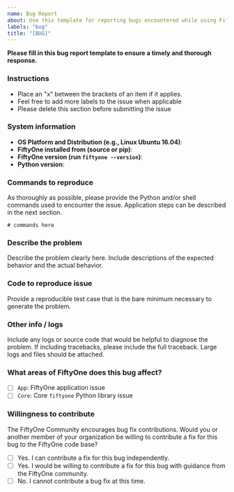 ```yaml
---
name: Bug Report
about: Use this template for reporting bugs encountered while using FiftyOne.
labels: "bug"
title: "[BUG]"
---
```


**Please fill in this bug report template to ensure a timely and thorough
response.**

### Instructions

-   Place an "x" between the brackets of an item if it applies.
-   Feel free to add more labels to the issue when applicable
-   Please delete this section before submitting the issue

### System information

-   **OS Platform and Distribution (e.g., Linux Ubuntu 16.04)**:
-   **FiftyOne installed from (source or pip)**:
-   **FiftyOne version (run `fiftyone --version`)**:
-   **Python version**:

### Commands to reproduce

As thoroughly as possible, please provide the Python and/or shell commands used
to encounter the issue. Application steps can be described in the next section.

```
# commands here
```

### Describe the problem

Describe the problem clearly here. Include descriptions of the expected
behavior and the actual behavior.

### Code to reproduce issue

Provide a reproducible test case that is the bare minimum necessary to generate
the problem.

### Other info / logs

Include any logs or source code that would be helpful to diagnose the problem.
If including tracebacks, please include the full traceback. Large logs and
files should be attached.

### What areas of FiftyOne does this bug affect?

-   [ ] `App`: FiftyOne application issue
-   [ ] `Core`: Core `fiftyone` Python library issue

### Willingness to contribute

The FiftyOne Community encourages bug fix contributions. Would you or another
member of your organization be willing to contribute a fix for this bug to the
FiftyOne code base?

-   [ ] Yes. I can contribute a fix for this bug independently.
-   [ ] Yes. I would be willing to contribute a fix for this bug with guidance
        from the FiftyOne community.
-   [ ] No. I cannot contribute a bug fix at this time.
